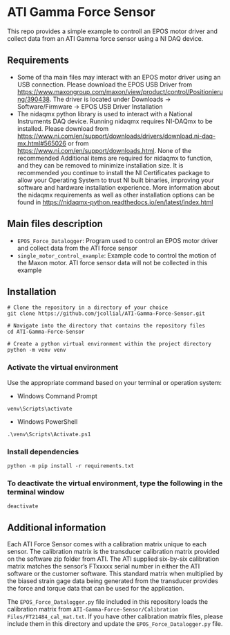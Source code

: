 
# ATI Gamma Force Sensor

This repo provides a simple example to controll an EPOS motor driver and collect data from an ATI Gamma force sensor using a NI DAQ device.

## Requirements
- Some of tha main files may interact with an EPOS motor driver using an USB connection. Please download the EPOS USB Driver from https://www.maxongroup.com/maxon/view/product/control/Positionierung/390438. The driver is located under Downloads -> Software/Firmware -> EPOS USB Driver Installation
- The nidaqmx python library is used to interact with a National Instruments DAQ device. Running nidaqmx requires NI-DAQmx to be installed. Please download from https://www.ni.com/en/support/downloads/drivers/download.ni-daq-mx.html#565026 or from https://www.ni.com/en/support/downloads.html. None of the recommended Additional items are required for nidaqmx to function, and they can be removed to minimize installation size. It is recommended you continue to install the NI Certificates package to allow your Operating System to trust NI built binaries, improving your software and hardware installation experience. More information about the nidaqmx requirements as well as other installation options can be found in https://nidaqmx-python.readthedocs.io/en/latest/index.html

## Main files description

- `EPOS_Force_Datalogger`: Program used to control an EPOS motor driver and collect data from the ATI force sensor
- `single_motor_control_example`: Example code to control the motion of the Maxon motor. ATI force sensor data will not be collected in this example

## Installation

```shell
# Clone the repository in a directory of your choice
git clone https://github.com/jcollial/ATI-Gamma-Force-Sensor.git

# Navigate into the directory that contains the repository files
cd ATI-Gamma-Force-Sensor

# Create a python virtual environment within the project directory
python -m venv venv

```

### Activate the virtual environment
Use the appropriate command based on your terminal or operation system:
- Windows Command Prompt
```shell
venv\Scripts\activate

```
- Windows PowerShell
```shell
.\venv\Scripts\Activate.ps1

```

### Install dependencies
```shell
python -m pip install -r requirements.txt

```

### To deactivate the virtual environment, type the following in the terminal window
```shell
deactivate

```
## Additional information
Each ATI Force Sensor comes with a calibration matrix unique to each sensor. The calibration matrix is the transducer calibration matrix provided on the software zip folder from ATI. The ATI supplied six-by-six calibration matrix matches the sensor’s FTxxxxx serial number in either the ATI software or the customer software. This standard matrix when multiplied by the biased strain gage data being generated from the transducer provides the force and torque data that can be used for the application.

The `EPOS_Force_Datalogger.py` file included in this repository loads the calibration matrix from `ATI-Gamma-Force-Sensor/Calibration Files/FT21484_cal_mat.txt`. If you have other calibration matrix files, please include them in this directory and update the `EPOS_Force_Datalogger.py` file. 
